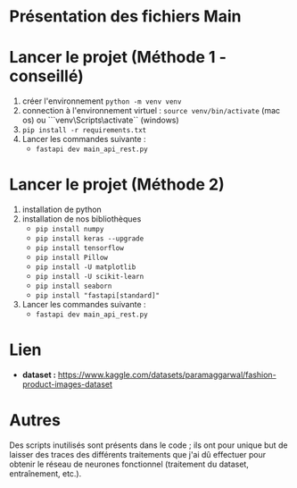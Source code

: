 # Présentation des fichiers Main

# Lancer le projet (Méthode 1 - conseillé)
1. créer l'environnement ```python -m venv venv```
1. connection à l'environnement virtuel : ```source venv/bin/activate``` (mac os) ou ```venv\Scripts\activate`` (windows)
1. ```pip install -r requirements.txt```
1. Lancer les commandes suivante :
    * ```fastapi dev main_api_rest.py```  

# Lancer le projet (Méthode 2)
1. installation de python
1. installation de nos bibliothèques
    * ```pip install numpy```
    * ```pip install keras --upgrade```
    * ```pip install tensorflow```
    * ```pip install Pillow```
    * ```pip install -U matplotlib```
    * ```pip install -U scikit-learn```
    * ```pip install seaborn```
    * ```pip install "fastapi[standard]"```
1. Lancer les commandes suivante :
    * ```fastapi dev main_api_rest.py```  



# Lien 
* **dataset :** https://www.kaggle.com/datasets/paramaggarwal/fashion-product-images-dataset

# Autres
Des scripts inutilisés sont présents dans le code ; ils ont pour unique but de laisser des traces des différents traitements que j'ai dû effectuer pour obtenir le réseau de neurones fonctionnel (traitement du dataset, entraînement, etc.).